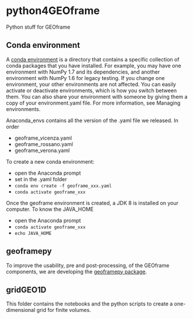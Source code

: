 # python4GEOframe
Python stuff for GEOframe 

## Conda environment
A [conda environment](https://docs.conda.io/projects/conda/en/latest/user-guide/concepts/environments.html) is a directory that contains a specific collection of conda packages that you have installed. For example, you may have one environment with NumPy 1.7 and its dependencies, and another environment with NumPy 1.6 for legacy testing. If you change one environment, your other environments are not affected. You can easily activate or deactivate environments, which is how you switch between them. You can also share your environment with someone by giving them a copy of your environment.yaml file. For more information, see Managing environments.

Anaconda\_envs contains all the version of the .yaml file we released. In order 
- geoframe\_vicenza.yaml 
- geoframe_rossano.yaml
- geoframe_verona.yaml

To create a new conda environment:
- open the Anaconda prompt
- set in the .yaml folder
- `conda env create -f geoframe_xxx.yaml`
- `conda activate geoframe_xxx`

Once the geoframe environment is created, a JDK 8 is installed on your computer. To know the JAVA_HOME 
- open the Anaconda prompt
- `conda activate geoframe_xxx`
- `echo JAVA_HOME`

## geoframepy
To improve the usability, pre and post-processing, of the GEOframe components, we are developing the [geoframepy package](https://pypi.org/project/geoframepy/). 

## gridGEO1D
This folder contains the notebooks and the python scripts to create a one-dimensional grid for finite volumes.
